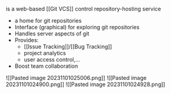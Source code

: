 is a web-based [[Git VCS]] control repository-hosting service

- a home for git repositories
- Interface (graphical) for exploring git repositories
- Handles server aspects of git
- Provides:
	- [[Issue Tracking]]/[[Bug Tracking]]
	- project analytics
	- user access control,...
- Boost team collaboration

![[Pasted image 20231101025006.png]]
![[Pasted image 20231101024900.png]]
![[Pasted image 20231101024928.png]]
